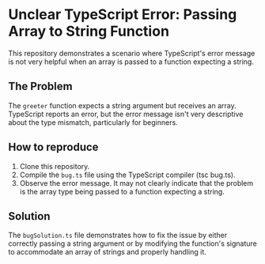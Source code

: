 # Unclear TypeScript Error: Passing Array to String Function

This repository demonstrates a scenario where TypeScript's error message is not very helpful when an array is passed to a function expecting a string.

## The Problem

The `greeter` function expects a string argument but receives an array. TypeScript reports an error, but the error message isn't very descriptive about the type mismatch, particularly for beginners.

## How to reproduce
1. Clone this repository.
2. Compile the `bug.ts` file using the TypeScript compiler (tsc bug.ts).
3. Observe the error message.  It may not clearly indicate that the problem is the array type being passed to a function expecting a string.

## Solution
The `bugSolution.ts` file demonstrates how to fix the issue by either correctly passing a string argument or by modifying the function's signature to accommodate an array of strings and properly handling it. 